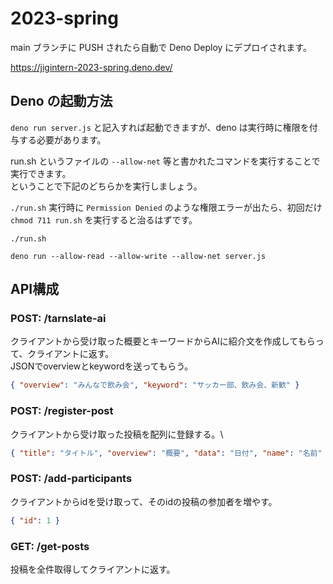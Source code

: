 # 2023-spring

main ブランチに PUSH されたら自動で Deno Deploy にデプロイされます。

https://jigintern-2023-spring.deno.dev/

## Deno の起動方法

`deno run server.js` と記入すれば起動できますが、deno
は実行時に権限を付与する必要があります。

run.sh というファイルの `--allow-net`
等と書かれたコマンドを実行することで実行できます。\
ということで下記のどちらかを実行しましょう。

`./run.sh` 実行時に `Permission Denied` のような権限エラーが出たら、初回だけ
`chmod 711 run.sh` を実行すると治るはずです。

```
./run.sh
```

```
deno run --allow-read --allow-write --allow-net server.js
```

## API構成

### POST: /tarnslate-ai

クライアントから受け取った概要とキーワードからAIに紹介文を作成してもらって、クライアントに返す。\
JSONでoverviewとkeywordを送ってもらう。

```json
{ "overview": "みんなで飲み会", "keyword": "サッカー部、飲み会、新歓" }
```

### POST: /register-post

クライアントから受け取った投稿を配列に登録する。\

```json
{ "title": "タイトル", "overview": "概要", "data": "日付", "name": "名前" , "description": "詳細"}
```

### POST: /add-participants

クライアントからidを受け取って、そのidの投稿の参加者を増やす。

```json
{ "id": 1 }
```

### GET: /get-posts

投稿を全件取得してクライアントに返す。
